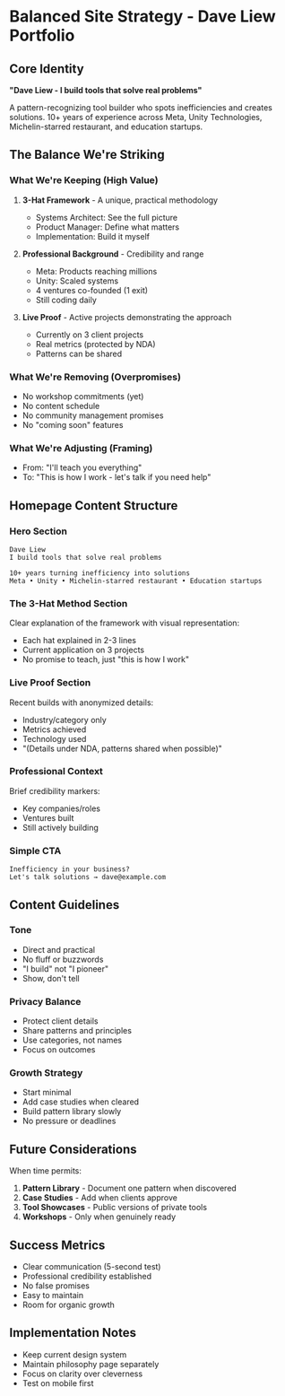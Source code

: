 # Balanced Site Strategy - Dave Liew Portfolio

## Core Identity
**"Dave Liew - I build tools that solve real problems"**

A pattern-recognizing tool builder who spots inefficiencies and creates solutions. 10+ years of experience across Meta, Unity Technologies, Michelin-starred restaurant, and education startups.

## The Balance We're Striking

### What We're Keeping (High Value)
1. **3-Hat Framework** - A unique, practical methodology
   - Systems Architect: See the full picture
   - Product Manager: Define what matters
   - Implementation: Build it myself

2. **Professional Background** - Credibility and range
   - Meta: Products reaching millions
   - Unity: Scaled systems
   - 4 ventures co-founded (1 exit)
   - Still coding daily

3. **Live Proof** - Active projects demonstrating the approach
   - Currently on 3 client projects
   - Real metrics (protected by NDA)
   - Patterns can be shared

### What We're Removing (Overpromises)
- No workshop commitments (yet)
- No content schedule
- No community management promises
- No "coming soon" features

### What We're Adjusting (Framing)
- From: "I'll teach you everything"
- To: "This is how I work - let's talk if you need help"

## Homepage Content Structure

### Hero Section
```
Dave Liew
I build tools that solve real problems

10+ years turning inefficiency into solutions
Meta • Unity • Michelin-starred restaurant • Education startups
```

### The 3-Hat Method Section
Clear explanation of the framework with visual representation:
- Each hat explained in 2-3 lines
- Current application on 3 projects
- No promise to teach, just "this is how I work"

### Live Proof Section
Recent builds with anonymized details:
- Industry/category only
- Metrics achieved
- Technology used
- "(Details under NDA, patterns shared when possible)"

### Professional Context
Brief credibility markers:
- Key companies/roles
- Ventures built
- Still actively building

### Simple CTA
```
Inefficiency in your business?
Let's talk solutions → dave@example.com
```

## Content Guidelines

### Tone
- Direct and practical
- No fluff or buzzwords
- "I build" not "I pioneer"
- Show, don't tell

### Privacy Balance
- Protect client details
- Share patterns and principles
- Use categories, not names
- Focus on outcomes

### Growth Strategy
- Start minimal
- Add case studies when cleared
- Build pattern library slowly
- No pressure or deadlines

## Future Considerations

When time permits:
1. **Pattern Library** - Document one pattern when discovered
2. **Case Studies** - Add when clients approve
3. **Tool Showcases** - Public versions of private tools
4. **Workshops** - Only when genuinely ready

## Success Metrics
- Clear communication (5-second test)
- Professional credibility established
- No false promises
- Easy to maintain
- Room for organic growth

## Implementation Notes
- Keep current design system
- Maintain philosophy page separately
- Focus on clarity over cleverness
- Test on mobile first